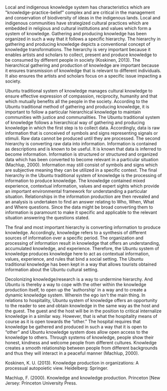 Local and indigenous knowledge system has characteristics which are "knowledge-practice-belief" complex and are critical in the management and conservation of biodiversity of ideas in the indigenous lands.
Local and indigenous communities have strategized cultural practices which are embedded in religious and cultural institutions and values which form a system of knowledge.
Gathering and producing knowledge has been organized in such a way that it follows a specific hierarchy.
The hierarchy in gathering and producing knowledge depicts a conventional concept of knowledge transformations.
The hierarchy is very important because it enables artists and scholars to collect, present and produce knowledge to be consumed by different people in society (Koskinen, 2013).
The hierarchical gathering and production of knowledge are important because it ensures transmission of knowledge that is relevant to different individuals.
It also ensures the artists and scholars focus on a specific issue impacting a society.

Ubuntu traditional system of knowledge manages cultural knowledge to ensure effective expression of compassion, reciprocity, humanity and that which mutually benefits all the people in the society.
According to the Ubuntu traditional method of gathering and producing knowledge, it is important to follow a particular hierarchical knowledge to maintain communities with justice and communalities.
The Ubuntu traditional system of knowledge follows a hierarchical way of gathering and producing knowledge in which the first step is to collect data.
Accordingly, data is raw information that is conceived of symbols and signs representing signals or stimuli.
Raw data cannot be produced until they are processed.
The second hierarchy is converting raw data into information.
Information is contained as descriptions and is known to be useful.
It is known that data is inferred to become information.
Information is structured or structured and organized data which has been converted to become relevant in a particular situation (Machlup, 2000).
Information may still consist of symbols and signs which are subjective meaning they can be utilized in a specific context.
The final hierarchy in the Ubuntu traditional system of knowledge is the processing of information to produce knowledge.
The knowledge contained mixed experience, contextual information, values and expert sights which provide an important environmental framework for understanding a particular situation.
Relationships in the information production are then revealed and an analysis is undertaken to find an answer relating to Who, When, What and Where questions.
Since the data might be broad converting them to information is paramount to make it specific and applicable to the relevant situation answering the questions stated.

The final and most important hierarchy is converting information to produce knowledge.
Accordingly, knowledge refers to a synthesis of different sources of information over a specific period.
The organization and processing of information result in knowledge that offers an understanding, accumulated knowledge, and experience.
Therefore, the Ubuntu system of knowledge produces knowledge here to act as contextual information, values, experience, and rules that bind a social setting.
The Ubuntu traditional knowledge has been kept in a way that allows tourists obtained information about the Ubuntu cultural setting.

Decolonizing knowledge/research is a way to undermine hierarchy.
And Ubuntu is thereby a way to cope with the other within the knowledge production itself, to open up the 'authorship' in a way and to create a dynamic knowledge system.
Wherein the ego isn't the main thing.
In relations to hospitality, Ubuntu system of knowledge offers an opportunity to the reader to see and obtain knowledge in the same way as the host and the guest.
The guest and the host will be in the position to critical internalize knowledge in a similar way.
However, that is what the hospitality means of course as it is open towards the “other.” The hospital requires that knowledge be gathered and produced in such a way that it is open to “other” and Ubuntu knowledge system does allow open access to the knowledge to others.
Through systems of knowledge, people show their honest, kindness and welcome people from different cultures.
Knowledge creates a smooth relationship between people from different backgrounds and thus they will interact in a peaceful manner (Machlup, 2000).



Koskinen, K. U. (2013).
Knowledge production in organizations: A processual autopoietic view.
Heidelberg: Springer.

Machlup, F. (2000).
Knowledge and knowledge production.
Princeton [New Jersey: Princeton University Press.